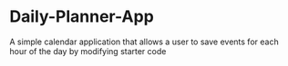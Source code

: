 # Daily-Planner-App
 A simple calendar application that allows a user to save events for each hour of the day by modifying starter code
